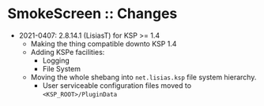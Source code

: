 # SmokeScreen :: Changes

* 2021-0407: 2.8.14.1 (LisiasT) for KSP >= 1.4
	+ Making the thing compatible downto KSP 1.4
	+ Adding KSPe facilities:
		- Logging
		- File System
	+ Moving the whole shebang into `net.lisias.ksp` file system hierarchy.
		- User serviceable configuration files moved to `<KSP_ROOT>/PluginData` 
